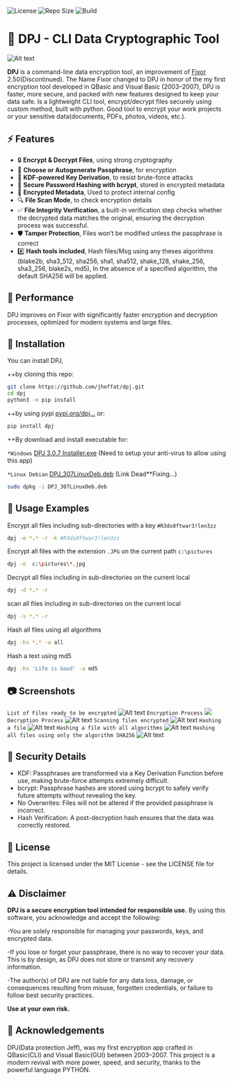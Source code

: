 ![License](https://img.shields.io/github/license/jheffat/DPJ)
![Repo Size](https://img.shields.io/github/repo-size/jheffat/DPJ)
![Build](https://img.shields.io/pypi/v/dpj)


# 🔐 DPJ - CLI Data Cryptographic Tool

![Alt text](https://raw.githubusercontent.com/jheffat/-DPJ/main/scrnsht/intro.png)

**DPJ** is a command-line data encryption tool, an improvement of [Fixor](https://github.com/jheffat/-FiXOR) 2.50(Discontinued). The Name Fixor changed to DPJ 
 in honor of the my first encryption tool developed in QBasic and Visual Basic (2003–2007), DPJ is faster, more secure, and packed with new features designed to keep your data safe. Is a lightweight CLI tool, encrypt/decrypt files securely using custom method, built with python. Good tool to encrypt your work projects or your sensitive data(documents, PDFs, photos, videos, etc.).

## ⚡ Features

- 🔒 **Encrypt & Decrypt Files**, using strong cryptography
- 🧠 **Choose or Autogenerate Passphrase**, for encryption
- 🔐 **KDF-powered Key Derivation**, to resist brute-force attacks
- 🧂 **Secure Password Hashing with bcrypt**, stored in encrypted metadata
- 🧬 **Encrypted Metadata**, Used to protect internal config
- 🔍 **File Scan Mode**, to check encryption details
- ✅ **File Integrity Verification**, a built-in verification step checks whether the decrypted data matches the original, ensuring the decryption process was successful.
- 🛡️ **Tamper Protection**, Files won’t be modified unless the passphrase is correct
- #️⃣ **Hash tools included**, Hash files/Msg using any theses algorithms (blake2b, sha3_512, sha256, sha1,  sha512, shake_128, shake_256, sha3_256, blake2s, md5), In the absence of a specified algorithm, the default SHA256 will be applied.

## 🚀 Performance

DPJ improves on Fixor with significantly faster encryption and decryption processes, optimized for modern systems and large files.

## 🔧 Installation

You can install DPJ, 
  
  ++by cloning this repo:

```bash
git clone https://github.com/jheffat/dpj.git
cd dpj
python3 -m pip install
``` 
  ++by using pypi [pypi.org/dpj...](https://pypi.org/project/dpj/) or:
```bash
pip install dpj
```
  ++By download and install executable for:

`*Windows`
[DPJ 3.0.7 Installer.exe](https://raw.githubusercontent.com/jheffat/DPJ/main/Bins/DPJ%203.0.7%20Installer.exe)  (Need to setup your anti-virus to allow using this app)

`*Linux Debian`
[DPJ_307LinuxDeb.deb](https://raw.githubusercontent.com/jheffat/DPJ/main/Bins/DPJ%203.0.7%20Installer.deb) (Link Dead**Fixing...)

   ```bash
   sudo dpkg -i DPJ_307LinuxDeb.deb
   ```



## 🧪 Usage Examples
Encrypt all files including sub-directories with a key `#R3ds0ftwar3!len3zz`
```bash
dpj -e *.* -r -k #R3ds0ftwar3!len3zz    
```
Encrypt all files with the extension  `.JPG` on the current path `c:\pictures`
```bash
dpj -e  c:\pictures\*.jpg     
```
Decrypt all files including in sub-directories on the current local
```bash
dpj -d *.* -r  
```
scan all files including in sub-directories on the current local 
```bash
dpj -s *.* -r  
```
Hash all files using all algorithms
```bash
dpj -hs *.* -a all
```
Hash a text using md5
```bash
dpj -hs 'Life is Good' -a md5
```

## 📷 Screenshots
`List of Files ready to be encrypted`
![Alt text](https://raw.githubusercontent.com/jheffat/-DPJ/main/scrnsht/List%20to%20encrypt.png)
`Encryption Process`
![](https://raw.githubusercontent.com/jheffat/-DPJ/main/scrnsht/Encrypting.png)
`Decryption Process`
![Alt text](https://raw.githubusercontent.com/jheffat/-DPJ/main/scrnsht/Decrypting.png)
`Scanning files encrypted`
![Alt text](https://raw.githubusercontent.com/jheffat/-DPJ/main/scrnsht/Scaning%20%20encrypted%20file.png)
`Hashing a file`
![Alt text](https://raw.githubusercontent.com/jheffat/-DPJ/main/scrnsht/hashing%20a%20file.png)
`Hashing a file with all algorithms`
![Alt text](https://raw.githubusercontent.com/jheffat/-DPJ/main/scrnsht/hashing%20a%20file%20with%20all.png)
`Hashing all files using only the algorithm SHA256`
![Alt text](https://raw.githubusercontent.com/jheffat/-DPJ/main/scrnsht/hashing%20all%20files.png)

## 🔐 Security Details

- KDF: Passphrases are transformed via a Key Derivation Function before use, making brute-force attempts extremely difficult.
- bcrypt: Passphrase hashes are stored using bcrypt to safely verify future attempts without revealing the key.
- No Overwrites: Files will not be altered if the provided passphrase is incorrect.
- Hash Verification: A post-decryption hash ensures that the data was correctly restored.

## 📜 License
This project is licensed under the MIT License - see the LICENSE file for details.
## ⚠️ Disclaimer
**DPJ is a secure encryption tool intended for responsible use.**
By using this software, you acknowledge and accept the following:

-You are solely responsible for managing your passwords, keys, and encrypted data.

-If you lose or forget your passphrase, there is no way to recover your data.
This is by design, as DPJ does not store or transmit any recovery information.

-The author(s) of DPJ are not liable for any data loss, damage, or consequences resulting from misuse, forgotten credentials, or failure to follow best security practices.

**Use at your own risk.**


## 🙌 Acknowledgements
DPJ(Data protection Jeff), was my first encryption app crafted in QBasic(CLI) and Visual Basic(GUI) between 2003–2007. This project is a modern revival with more power, speed, and security, thanks to the powerful language PYTHON. 
